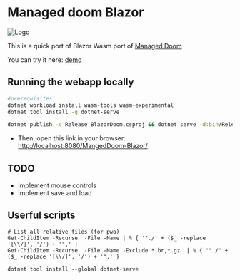 # Managed doom Blazor

![Logo](./media/logo.jpg)

This is a quick port of Blazor Wasm port of [Managed Doom](https://github.com/sinshu/managed-doom)

You can try it here: [demo](https://yostane.github.io/MangedDoom-Blazor/)

## Running the webapp locally


```sh
#prerequisites
dotnet workload install wasm-tools wasm-experimental
dotnet tool install -g dotnet-serve
```

```sh
dotnet publish -c Release BlazorDoom.csproj && dotnet serve -d:bin/Release/net9.0/publish/wwwroot -p 8080 -S --path-base '/MangedDoom-Blazor'
```

- Then, open this link in your browser: [http://localhost:8080/MangedDoom-Blazor/](http://localhost:8080/MangedDoom-Blazor/)

## TODO

- Implement mouse controls
- Implement save and load

## Userful scripts

```pwsh
# List all relative files (for pwa)
Get-ChildItem -Recurse  -File -Name | % { '"./' + ($_ -replace '[\\/]', '/') + '",' }
Get-ChildItem -Recurse  -File -Name -Exclude *.br,*.gz  | % { '"./' + ($_ -replace '[\\/]', '/') + '",' }

dotnet tool install --global dotnet-serve
```
